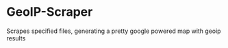 GeoIP-Scraper
=============

Scrapes specified files, generating a pretty google powered map with geoip results
